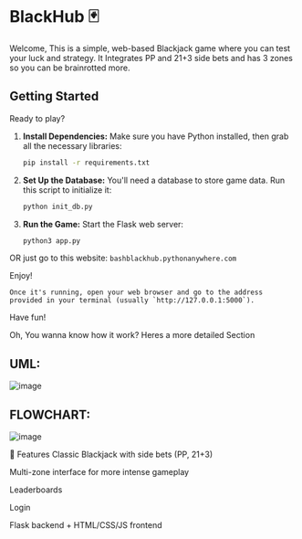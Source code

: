 # BlackHub 🃏

Welcome, This is a simple, web-based Blackjack game where you can test your luck and strategy. It Integrates PP and 21+3 side bets and has 3 zones so you can be brainrotted more. 

## Getting Started

Ready to play? 

1.  **Install Dependencies:**
    Make sure you have Python installed, then grab all the necessary libraries:
    ```bash
    pip install -r requirements.txt
    ```
   

2.  **Set Up the Database:**
    You'll need a database to store game data. Run this script to initialize it:
    ```bash
    python init_db.py
    ```
   

3.  **Run the Game:**
    Start the Flask web server:
    ```bash
    python3 app.py
    ```

OR just go to this website: ```bashblackhub.pythonanywhere.com```
   
Enjoy!
    
    Once it's running, open your web browser and go to the address provided in your terminal (usually `http://127.0.0.1:5000`).

Have fun!

Oh, You wanna know how it work? Heres a more detailed Section
<br>

## UML: 
![image](https://github.com/user-attachments/assets/50b9273a-4c0b-47e1-b88b-636407e867f4)

## FLOWCHART: 
![image](https://github.com/user-attachments/assets/b575383c-639c-43bb-ad26-2b56f7fe1e20)

🎯 Features
Classic Blackjack with side bets (PP, 21+3)

Multi-zone interface for more intense gameplay

Leaderboards

Login

Flask backend + HTML/CSS/JS frontend

